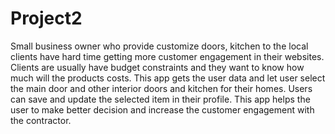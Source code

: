 # Project2
Small business owner who provide customize doors, kitchen to the local clients have hard time getting more customer engagement 
in their websites. Clients are usually have budget constraints and they want to know how much will the products costs. 
This app gets the user data and let user select the main door and other interior doors and kitchen for their homes. 
Users can save and update the selected item in their profile. 
This app helps the user to make better decision and increase the customer engagement with the contractor.


